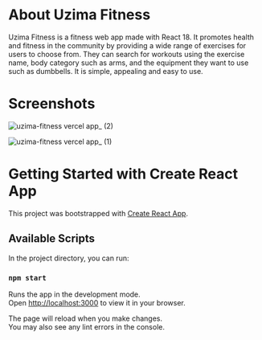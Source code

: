 # About Uzima Fitness

Uzima Fitness is a fitness web app made with React 18. 
It promotes health and fitness in the community by providing a wide range of exercises for users to choose from. 
They can search for workouts using the exercise name, body category such as arms, and the equipment they want to use such as dumbbells. 
It is simple, appealing and easy to use.

# Screenshots
![uzima-fitness vercel app_ (2)](https://github.com/cheronodaisy/uzima-fitness/assets/85867696/77cc4dd9-0fbc-4888-9130-491ccf97c903)

![uzima-fitness vercel app_ (1)](https://github.com/cheronodaisy/uzima-fitness/assets/85867696/1fe4ccf0-c541-4476-a284-ce05272039c2)


# Getting Started with Create React App

This project was bootstrapped with [Create React App](https://github.com/facebook/create-react-app).

## Available Scripts

In the project directory, you can run:

### `npm start`

Runs the app in the development mode.\
Open [http://localhost:3000](http://localhost:3000) to view it in your browser.

The page will reload when you make changes.\
You may also see any lint errors in the console.

